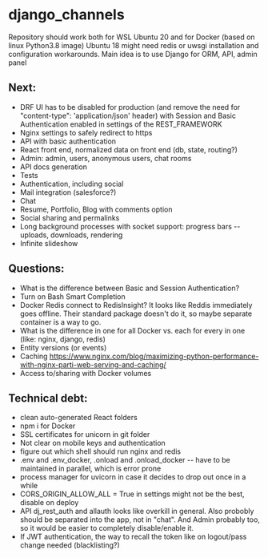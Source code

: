 # django_channels
Repository should work both for WSL Ubuntu 20 and for Docker (based on linux Python3.8 image)
Ubuntu 18 might need redis or uwsgi installation and configuration workarounds.
Main idea is to use Django for ORM, API, admin panel

## Next:
- DRF UI has to be disabled for production (and remove the need for "content-type": 'application/json' header)
  with Session and Basic Authentication enabled in settings of the REST_FRAMEWORK
- Nginx settings to safely redirect to https
- API with basic authentication
- React front end, normalized data on front end (db, state, routing?)
- Admin: admin, users, anonymous users, chat rooms
- API docs generation
- Tests
- Authentication, including social
- Mail integration (salesforce?)
- Chat
- Resume, Portfolio, Blog with comments option
- Social sharing and permalinks
- Long background processes with socket support: progress bars -- uploads, downloads, rendering
- Infinite slideshow

## Questions:
- What is the difference between Basic and Session Authentication?
- Turn on Bash Smart Completion
- Docker Redis connect to RedisInsight? It looks like Reddis immediately goes offline. Their standard package doesn't do it, so maybe separate container is a way to go.
- What is the difference in one for all Docker vs. each for every in one (like: nginx, django, redis)
- Entity versions (or events)
- Caching https://www.nginx.com/blog/maximizing-python-performance-with-nginx-parti-web-serving-and-caching/
- Access to/sharing with Docker volumes

## Technical debt:
- clean auto-generated React folders
- npm i for Docker
- SSL certificates for unicorn in git folder
- Not clear on mobile keys and authentication
- figure out which shell should run nginx and redis
- .env and .env_docker, .onload and .onload_docker -- have to be maintained in parallel, which is error prone
- process manager for uvicorn in case it decides to drop out once in a while
- CORS_ORIGIN_ALLOW_ALL = True in settings might not be the best, disable on deploy
- API dj_rest_auth and allauth looks like overkill in general. Also probobly should be separated into the app, not in "chat". And Admin probably too, so it would be easier to completely disable/enable it. 
- If JWT authentication, the way to recall the token like on logout/pass change needed (blacklisting?)